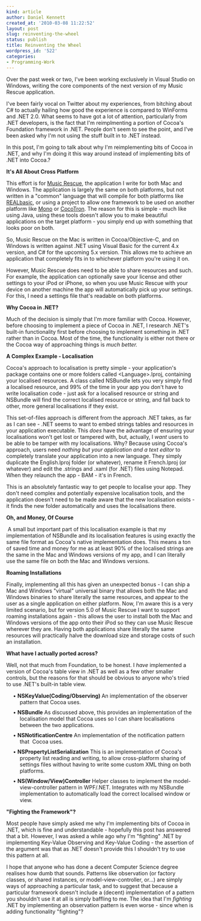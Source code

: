 ```yaml
---
kind: article
author: Daniel Kennett
created_at: '2010-03-08 11:22:52'
layout: post
slug: reinventing-the-wheel
status: publish
title: Reinventing the Wheel
wordpress_id: '522'
categories:
- Programming-Work
---
```


<p>Over the past week or two, I've been working exclusively in Visual Studio on Windows, writing the core components of the next version of my Music Rescue application.</p>
<p>I've been fairly vocal on Twitter about my experiences, from bitching about C# to actually hailing how good the experience is compared to WinForms and .NET 2.0. What seems to have got a lot of attention, particularly from .NET developers, is the fact that I'm reimplmenting a portion of Cocoa's Foundation framework in .NET. People don't seem to see the point, and I've been asked why I'm not using the stuff built in to .NET instead.</p>
<p>In this post, I'm going to talk about why I'm reimplementing bits of Cocoa in .NET, and why I'm doing it this way around instead of implementing bits of .NET into Cocoa.?</p><!--more--><p><span style="font-weight: bold;">It's All About Cross Platform</span></p>
<p>This effort is for <a href="http://www.kennettnet.co.uk/products/musicrescue/">Music Rescue</a>, the application I write for both Mac and Windows. The application is largely the same on both platforms, but not written in a "common" language that will compile for both platforms like <a href="http://www.realsoftware.com/realbasic/">REALbasic</a>, or using a project to allow one framework to be used on another platform like <a href="http://www.mono-project.com/">Mono</a>&nbsp;or <a href="http://www.cocotron.org/">CocoTron</a>. The reason for this is simple - much like using Java, using these tools doesn't allow you to make beautiful applications on the target platform - you simply end up with something that looks poor on both.</p>
<p>So, Music Rescue on the Mac is written in Cocoa/Objective-C, and on Windows is written against .NET using Visual Basic for the current 4.x version, and C# for the upcoming 5.x version. This allows me to achieve an application that completely fits in to whichever platform you're using it on.</p>
<p>However, Music Rescue does need to be able to share resources and such. For example, the application can optionally save your license and other settings to your iPod or iPhone, so when you use Music Rescue with your device on another machine the app will automatically pick up your settings. For this, I need a settings file that's readable on both platforms.</p>
<p><strong>Why Cocoa in .NET?</strong></p>
<p>Much of the decision is simply that I'm more familiar with Cocoa. However, before choosing to implement a piece of Cocoa in .NET, I research .NET's built-in functionality first before choosing to implement something in .NET rather than in Cocoa. Most of the time, the functionality is either not there or the Cocoa way of approaching things is <em>much better.</em></p>
<p><strong>A Complex Example - Localisation</strong></p>
<p>Cocoa's approach to localisation is pretty simple - your application's package contains one or more folders called &lt;Language&gt;.lproj, containing your localised resources. A class called NSBundle lets you very simply find a localised resource, and 99% of the time in your app you don't have to write localisation code - just ask for a localised resource or string and NSBundle will find the correct localised resource or string, and fall back to other, more general localisations if they exist.&nbsp;</p>
<p>This set-of-files approach is different from the approach .NET takes, as far as I can see - .NET seems to want to embed strings tables and resources in your application executable. This <em>does</em> have the advantage of ensuring your localisations won't get lost or tampered with, but, actually, I <em>want </em>users to be able to be tamper with my localisations. Why? Because using Cocoa's approach, users need <em>nothing but your application and a text editor </em>to completely translate your application into a new language. They simply duplicate the English.lproj folder (or whatever), rename it French.lproj (or whatever) and edit the .strings and .xaml (for .NET) files using Notepad. When they relaunch the app - BAM - it's in French.</p>
<p>This is an absolutely fantastic way to get people to localise your app. They don't need complex and potentially expensive localisation tools, and the application doesn't need to be made aware that the new localisation exists - it finds the new folder automatically and uses the localisations there.</p>
<p><strong>Oh, and Money, Of Course</strong></p>
<p>&nbsp;A small but important part of this localisation example is that my implementation of NSBundle and its localisation features is using exactly the same file format as Cocoa's native implementation does. This means a ton of saved time and money for me as at least 90% of the localised strings are the same in the Mac and Windows versions of my app, and I can literally use the same file on both the Mac and Windows versions.</p>
<p><strong>Roaming Installations</strong></p>
<p>Finally, implementing all this has given an unexpected bonus - I can ship a Mac and Windows "virtual" universal binary that allows both the Mac and Windows binaries to share literally the same resources, and appear to the user as a single application on either platform. Now, I'm aware this is a very limited scenario, but for version 5.0 of Music Rescue I want to support roaming installations again - this allows the user to install both the Mac and Windows versions of the app onto their iPod so they can use Music Rescue wherever they are. Having both applications share literally the same resources will practically halve the download size and storage costs of such an installation.</p>
<p><strong>What have I actually ported across?</strong></p>
<p>Well, not that much from Foundation, to be honest. I <em>have </em>implemented a version of Cocoa's table view in .NET as well as a few other smaller controls, but the reasons for that should be obvious to anyone who's tried to use .NET's built-in table view.</p>
<p style="margin: 0.0px 0.0px 10.0px 36.0px; text-indent: -18.0px;">&bull; <strong>NSKeyValue(Coding/Observing) </strong>An implementation of the observer pattern that Cocoa uses.</p>
<p style="margin: 0.0px 0.0px 10.0px 36.0px; text-indent: -18.0px;">&bull; <strong>NSBundle</strong>&nbsp;As discussed above, this provides an implementation of the localisation model that Cocoa uses so I can share localisations between the two applications.</p>
<p style="margin: 0.0px 0.0px 10.0px 36.0px; text-indent: -18.0px;">&bull; <strong>NSNotificationCentre</strong>&nbsp;An implementation of the notification pattern that&nbsp; Cocoa uses.</p>
<p style="margin: 0.0px 0.0px 10.0px 36.0px; text-indent: -18.0px;">&bull; <strong>NSPropertyListSerialization</strong>&nbsp;This is an implementation of Cocoa's property list reading and writing, to allow cross-platform sharing of settings files without having to write some custom XML thing on both platforms.</p>
<p style="margin: 0.0px 0.0px 10.0px 36.0px; text-indent: -18.0px;">&bull; <strong>NS(Window/View)Controller</strong>&nbsp;Helper classes to implement the model-view-controller pattern in WPF/.NET. Integrates with my NSBundle implementation to automatically load the correct localised window or view.</p>
<p><strong>"Fighting the Framework"?</strong></p>
<p>Most people have simply asked me why I'm implementing bits of Cocoa in .NET, which is fine and understandable - hopefully this post has answered that a bit. However, I was asked a while ago why I'm "fighting" .NET by implementing Key-Value Observing and Key-Value Coding - the assertion of the argument was that as .NET doesn't provide this I shouldn't try to use this pattern at all.</p>
<p>I hope that anyone who has done a decent Computer Science degree realises how dumb that sounds. Patterns like observation (or factory classes, or shared instances, or model-view-controller, or...) are simply ways of approaching a particular task, and to suggest that because a particular framework doesn't include a (decent) implementation of a pattern you shouldn't use it at all is simply baffling to me. The idea that I'm <em>fighting </em>.NET by implementing an observation pattern is even worse - since when is adding functionality "fighting"?&nbsp;</p>
<p>&nbsp;</p>